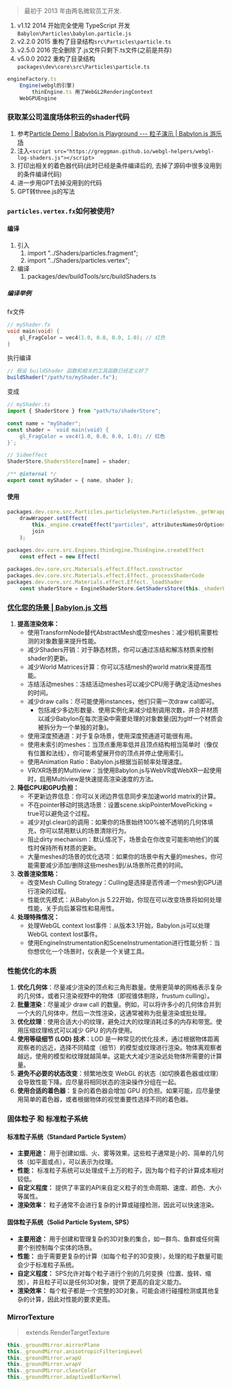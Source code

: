 > 最初于 2013 年由两名微软员工开发.

1. v1.12    2014 开始完全使用 TypeScript 开发`Babylon\Particles\babylon.particle.js`
2. v2.2.0   2015 重构了目录结构`src\Particles\particle.ts`
3. v2.5.0   2016 完全删除了.js文件只剩下.ts文件(之前是共存)
4. v5.0.0   2022 重构了目录结构`packages\dev\core\src\Particles\particle.ts`


```js
engineFactory.ts
	Engine(webgl的引擎)
		thinEngine.ts 用了WebGL2RenderingContext
	WebGPUEngine
```

### 获取某公司温度场体积云的shader代码
1. 参考[Particle Demo | Babylon.js Playground --- 粒子演示 | Babylon.js 游乐场](https://www.babylonjs-playground.com/#WBQ8EM)
2. 注入`<script src="https://greggman.github.io/webgl-helpers/webgl-log-shaders.js"></script>`
3. 打印出相关的着色器代码(此时已经是条件编译后的, 去掉了源码中很多没用到的条件编译代码)
4. 进一步用GPT去掉没用到的代码
5. GPT转three.js的写法
### `particles.vertex.fx`如何被使用?
#### 编译
1. 引入
	1. import "../Shaders/particles.fragment";
	2. import "../Shaders/particles.vertex";
2. 编译
	1. packages/dev/buildTools/src/buildShaders.ts
##### 编译举例
fx文件
```c
// myShader.fx
void main(void) {
    gl_FragColor = vec4(1.0, 0.0, 0.0, 1.0); // 红色
}
```
执行编译
```javascript
// 假设 buildShader 函数和相关的工具函数已经定义好了
buildShader("/path/to/myShader.fx");
```
变成
```javascript
// myShader.ts
import { ShaderStore } from "path/to/shaderStore";

const name = "myShader";
const shader = `void main(void) {
    gl_FragColor = vec4(1.0, 0.0, 0.0, 1.0); // 红色
}`;

// Sideeffect
ShaderStore.ShadersStore[name] = shader;

/** @internal */
export const myShader = { name, shader };
```
#### 使用
```ts
packages.dev.core.src.Particles.particleSystem.ParticleSystem._getWrapper
	drawWrapper.setEffect(
		this._engine.createEffect("particles", attributesNamesOrOptions, effectCreationOption, samplers, join), 
		join
	);
	
packages.dev.core.src.Engines.thinEngine.ThinEngine.createEffect
	const effect = new Effect(

packages.dev.core.src.Materials.effect.Effect.constructor
packages.dev.core.src.Materials.effect.Effect._processShaderCode
packages.dev.core.src.Materials.effect.Effect._loadShader
	const shaderStore = EngineShaderStore.GetShadersStore(this._shaderLanguage);
```


### [优化您的场景 | Babylon.js 文档](https://doc.babylonjs.com/features/featuresDeepDive/scene/optimize_your_scene)
1. **提高渲染效率：**
   - 使用TransformNode替代AbstractMesh或空meshes：减少相机需要检测的对象数量来提升性能。
   - 减少Shaders开销：对于静态材质，你可以通过冻结和解冻材质来控制shader的更新。
   - 减少World Matrices计算：你可以冻结mesh的world matrix来提高性能。
   - 冻结活动meshes：冻结活动meshes可以减少CPU用于确定活动meshes的时间。
   - 减少draw calls：尽可能使用instances，他们只需一次draw call即可。
	   - 包括减少多边形数量、使用实例化来减少绘制调用次数，并合并材质以减少Babylon在每次渲染中需要处理的对象数量(因为gltf一个材质会被拆分为一个单独的对象)。
   - 使用深度预通道：对于复杂场景，使用深度预通道可能很有用。
   - 使用未索引的meshes：当顶点重用率低并且顶点结构相当简单时（像仅有位置和法线），你可能希望展开你的顶点并停止使用索引。
   - 使用Animation Ratio：Babylon.js根据当前帧率处理速度。
   - VR/XR场景的Multiview：当使用Babylon.js与WebVR或WebXR一起使用时，启用Multiview是快速提高渲染速度的方法。
2. **降低CPU和GPU负担：**
   - 不更新边界信息：你可以关闭边界信息同步来加速world matrix的计算。
   - 不在pointer移动时挑选场景：设置scene.skipPointerMovePicking = true可以避免这个过程。
   - 减少对gl.clear()的调用：如果你的场景始终100%被不透明的几何体填充，你可以禁用默认的场景清除行为。
   - 阻止dirty mechanism：默认情况下，场景会在你改变可能影响他们的属性时保持所有材质的更新。
   - 大量meshes的场景的优化选项：如果你的场景中有大量的meshes，你可能需要减少添加/删除这些meshes到/从场景所花费的时间。
3. **改善渲染策略：**
   - 改变Mesh Culling Strategy：Culling是选择是否传递一个mesh到GPU进行渲染的过程。
   - 性能优先模式：从Babylon.js 5.22开始，你现在可以改变场景将如何处理性能，关于向后兼容性和易用性。
4. **处理特殊情况：**
   - 处理WebGL context lost事件：从版本3.1开始，Babylon.js可以处理WebGL context lost事件。
   - 使用EngineInstrumentation和SceneInstrumentation进行性能分析：当你想优化一个场景时，仪表是一个关键工具。

### 性能优化的本质
1. **优化几何体**：尽量减少渲染的顶点和三角形数量。使用更简单的网格表示复杂的几何体，或者只渲染视野中的物体（即视锥体剔除，frustum culling）。
2. **批量渲染**：尽量减少 draw call 的数量。例如，可以将许多小的几何体合并到一个大的几何体中，然后一次性渲染，这通常被称为批量渲染或批处理。
3. **优化纹理**：使用合适大小的纹理，避免过大的纹理消耗过多的内存和带宽。使用压缩纹理格式可以减少 GPU 的内存使用。
4. **使用等级细节 (LOD) 技术**：LOD 是一种常见的优化技术，通过根据物体距离观察者的远近，选择不同精度（细节）的模型或纹理进行渲染。物体离观察者越远，使用的模型和纹理就越简单。这能大大减少渲染远处物体所需要的计算量。
5. **避免不必要的状态改变**：频繁地改变 WebGL 的状态（如切换着色器或纹理）会导致性能下降。应尽量将相同状态的渲染操作分组在一起。
6. **使用合适的着色器**：复杂的着色器会增加 GPU 的负担。如果可能，应尽量使用简单的着色器，或者根据物体的视觉重要性选择不同的着色器。

### 固体粒子 和 标准粒子系统
#### 标准粒子系统（Standard Particle System）
- **主要用途：** 用于创建如烟、火、雾等效果。这些粒子通常是小的、简单的几何体（如平面或点），可以表示为纹理。
- **性能：** 标准粒子系统可以处理成千上万的粒子，因为每个粒子的计算成本相对较低。
- **自定义程度：** 提供了丰富的API来自定义粒子的生命周期、速度、颜色、大小等属性。
- **渲染效率：** 粒子通常不会进行复杂的计算或碰撞检测，因此可以快速渲染。

#### 固体粒子系统（Solid Particle System, SPS）
- **主要用途：** 用于创建和管理复杂的3D对象的集合，如一群鸟、鱼群或任何需要个别控制每个实体的场景。
- **性能：** 由于需要更复杂的计算（如每个粒子的3D变换），处理的粒子数量可能会少于标准粒子系统。
- **自定义程度：** SPS允许对每个粒子进行个别的几何变换（位置、旋转、缩放），并且粒子可以是任何3D对象，提供了更高的自定义能力。
- **渲染效率：** 每个粒子都是一个完整的3D对象，可能会进行碰撞检测或其他复杂的计算，因此对性能的要求更高。

### MirrorTexture
>  extends RenderTargetTexture
```js
this._groundMirror.mirrorPlane
this._groundMirror.anisotropicFilteringLevel
this._groundMirror.wrapU
this._groundMirror.wrapV
this._groundMirror.clearColor
this._groundMirror.adaptiveBlurKernel
```
